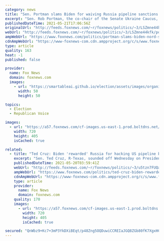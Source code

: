```yaml
---
category: news
title: "Sen. Portman slams Biden for waiving Russia pipeline sanctions: 'helps Russia,' hurts US allies"
excerpt: "Sen. Rob Portman, the co-chair of the Senate Ukraine Caucus, tore into Biden for lifting the sanctions on the Russian firm Nord Stream AG and its Vladimir Putin-linked CEO Matthias Warnig, who are heading up the Baltic pipeline project."
publishedDateTime: 2021-05-21T17:06:56Z
originalUrl: "http://feeds.foxnews.com/~r/foxnews/politics/~3/LSZmne44kfk/portman-slams-biden-nord-stream"
webUrl: "http://feeds.foxnews.com/~r/foxnews/politics/~3/LSZmne44kfk/portman-slams-biden-nord-stream"
ampWebUrl: "https://www.foxnews.com/politics/portman-slams-biden-nord-stream.amp"
cdnAmpWebUrl: "https://www-foxnews-com.cdn.ampproject.org/c/s/www.foxnews.com/politics/portman-slams-biden-nord-stream.amp"
type: article
quality: 163
heat: -1
published: false

provider:
  name: Fox News
  domain: foxnews.com
  images:
    - url: "https://smartableai.github.io/election/assets/images/organizations/foxnews.com-50x50.jpg"
      width: 50
      height: 50

topics:
  - Election
  - Republican Voice

images:
  - url: "https://a57.foxnews.com/cf-images.us-east-1.prod.boltdns.net/v1/static/694940094001/3f4eb9de-2cb5-4510-8484-472066a72fd4/41d40886-d2bf-4211-a0e3-2d5708f9195f/1280x720/match/720/405/image.jpg?ve=1&tl=1"
    width: 720
    height: 405
    isCached: true

related:
  - title: "Ted Cruz: Biden 'rewarded' Russia for hacking US pipeline by blessing Russian one"
    excerpt: "Sen. Ted Cruz, R-Texas, sounded off Wednesday on President Biden responding to a debilitating hack of a U.S. oil pipeline from within the Russian Federation, by turning around and giving his approval to a lucrative Russian pipeline that will supply energy to Germany."
    publishedDateTime: 2021-05-20T03:59:41Z
    webUrl: "http://feeds.foxnews.com/~r/foxnews/politics/~3/u5tzn7FUQa4/ted-cruz-biden-rewarded-russia-for-hacking-us-pipeline-by-blessing-russian-one"
    ampWebUrl: "https://www.foxnews.com/politics/ted-cruz-biden-rewarded-russia-for-hacking-us-pipeline-by-blessing-russian-one.amp"
    cdnAmpWebUrl: "https://www-foxnews-com.cdn.ampproject.org/c/s/www.foxnews.com/politics/ted-cruz-biden-rewarded-russia-for-hacking-us-pipeline-by-blessing-russian-one.amp"
    type: article
    provider:
      name: Fox News
      domain: foxnews.com
    quality: 170
    images:
      - url: "https://a57.foxnews.com/cf-images.us-east-1.prod.boltdns.net/v1/static/694940094001/3f4eb9de-2cb5-4510-8484-472066a72fd4/41d40886-d2bf-4211-a0e3-2d5708f9195f/1280x720/match/720/405/image.jpg?ve=1&tl=1"
        width: 720
        height: 405
        isCached: true

secured: "QnWbz9+Kc7+3mP3YkDXiBEqt/p48Zng5OQDuwiCCREIaJGQ8ZGb80fK7XgxHC6koicZ8T/MlYuxDyWPNPkFyJBjB/yYWVVBN0Tl4Zx1Kk8tztA2cywOLxm3NHJfYB7Ci+qnxKiWgdCaNr5WNCGXXvyrvdi6GSin2xuBoQ9R11aUJosxIDMXFV9SDThio0m/U/VXLKIy7woWk2kh6Z2FpDEwASUyzEd34PUAvna4LQqLfUl8rxsjW0iBd5rGYJtmL7eB8u5sG6uSbZy9qFusXFKmqAxxLJJH5/dWRkTgSBKqP/azW2GK83JiiGZ7Rgqp8RNRFZVtLNsXke1PTFW3mEYkwJM+umUT9V492VzbqPjg=;IuQJt0Bc9ZoPZuRM2RqohA=="
---
```


